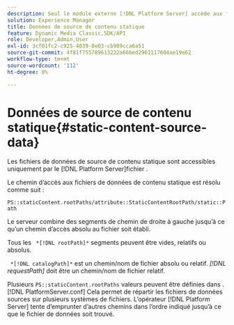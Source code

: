 ```yaml
---
description: Seul le module externe [!DNL Platform Server] accède aux fichiers de données de source de contenu statique.
solution: Experience Manager
title: Données de source de contenu statique
feature: Dynamic Media Classic,SDK/API
role: Developer,Admin,User
exl-id: 3cf01fc2-c925-4039-8e03-cb909cca6a51
source-git-commit: 4f81f755789613222a66bed2961117604ae19e62
workflow-type: tm+mt
source-wordcount: '112'
ht-degree: 0%

---
```


# Données de source de contenu statique{#static-content-source-data}

Les fichiers de données de source de contenu statique sont accessibles uniquement par le [!DNL Platform Server]fichier .

Le chemin d’accès aux fichiers de données de contenu statique est résolu comme suit :

`PS::staticContent.rootPaths/attribute::StaticContentRootPath/static::Path`

Le serveur combine des segments de chemin de droite à gauche jusqu’à ce qu’un chemin d’accès absolu au fichier soit établi.

Tous les ` *[!DNL rootPath]*` segments peuvent être vides, relatifs ou absolus.

` *[!DNL catalogPath]*` est un chemin/nom de fichier absolu ou relatif. *[!DNL requestPath]* doit être un chemin/nom de fichier relatif.

Plusieurs `PS::staticContent.rootPaths` valeurs peuvent être définies dans .[!DNL PlatformServer.conf] Cela permet de répartir les fichiers de données sources sur plusieurs systèmes de fichiers. L’opérateur [!DNL Platform Server] tente d’emprunter d’autres chemins dans l’ordre indiqué jusqu’à ce que le fichier de données soit trouvé.
